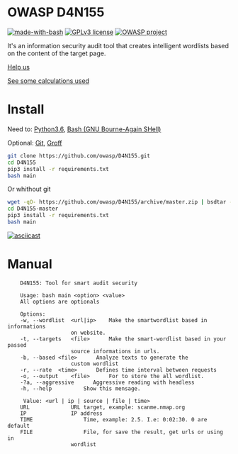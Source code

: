 # OWASP D4N155 
[![made-with-bash](https://img.shields.io/badge/Made%20with-Bash-1f425f.svg)](https://github.com/OWASP/D4N155/search?l=shell) [![GPLv3 license](https://img.shields.io/badge/License-GPLv3-blue.svg)](https://github.com/OWASP/D4N155/blob/master/LICENSE) [![OWASP project](https://img.shields.io/badge/Project-OWASP-1f425f)](https://github.com/OWASP)

It's an information security audit tool that creates intelligent wordlists based on the content of the target page.

[Help us](https://www2.owasp.org/www-project-d4n155/#div-contributing)

[See some calculations used](https://www2.owasp.org/www-project-d4n155/#div-operations)

# Install
Need to: [Python3.6](https://realpython.com/installing-python/), [Bash (GNU Bourne-Again SHell)](https://www.gnu.org/software/bash/#download)

Optional: [Git](https://git-scm.com/book/en/v2/Getting-Started-Installing-Git), [Groff](https://www.gnu.org/software/groff/)

```bash
git clone https://github.com/owasp/D4N155.git
cd D4N155
pip3 install -r requirements.txt
bash main
```
Or whithout git

```bash
wget -qO- https://github.com/owasp/D4N155/archive/master.zip | bsdtar -xf-
cd D4N155-master
pip3 install -r requirements.txt
bash main
```

[![asciicast](https://asciinema.org/a/294029.svg)](https://asciinema.org/a/294029)

# Manual
```
    D4N155: Tool for smart audit security

    Usage: bash main <option> <value>
    All options are optionals

    Options:
	-w, --wordlist	<url|ip>	Make the smartwordlist based in informations
					on website.
	-t, --targets	<file>  	Make the smart-wordlist based in your passed
					source informations in urls.
	-b, --based	<file>		Analyze texts to generate the
					custom wordlist
	-r, --rate	<time>		Defines time interval between requests
	-o, --output	<file>		For to store the all wordlist.
  	-?a, --aggressive      Aggressive reading with headless
	-h, --help			Show this mensage.

     Value: <url | ip | source | file | time>
	URL				URL target, example: scanme.nmap.org
	IP				IP address
	TIME				Time, example: 2.5. I.e: 0:02:30. 0 are default
	FILE				File, for save the result, get urls or using in
					wordlist
```
